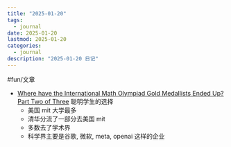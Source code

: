 ```yaml
---
title: "2025-01-20"
tags:
  - journal
date: 2025-01-20
lastmod: 2025-01-20
categories:
  - journal
description: "2025-01-20 日记"
---
```


#fun/文章

- [Where have the International Math Olympiad Gold Medallists Ended Up? Part Two of Three](https://xquant.substack.com/p/where-have-the-international-math-0d9) 聪明学生的选择
    - 美国 mit 大学最多
    - 清华分流了一部分去美国 mit
    - 多数去了学术界
    - 科学界主要是谷歌, 微软, meta, openai 这样的企业
